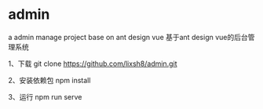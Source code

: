 # admin
a admin manage project base on ant design vue
基于ant design vue的后台管理系统

1、下载
git clone https://github.com/lixsh8/admin.git

2、安装依赖包
npm install

3、运行
npm run serve
